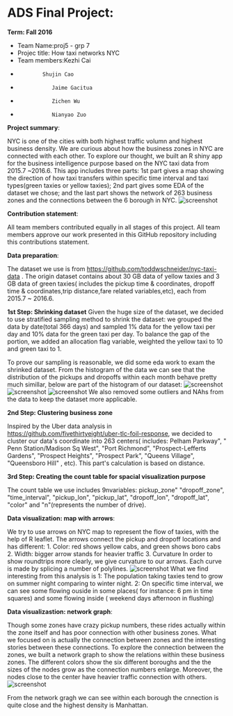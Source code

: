 # ADS Final Project: 

**Term: Fall 2016**

+ Team Name:proj5 - grp 7
+ Projec title: How taxi networks NYC
+ Team members:Kezhi Cai
+             Shujin Cao
+	             Jaime Gacitua
+	             Zichen Wu
+	             Nianyao Zuo

**Project summary**: 

  NYC is one of the cities with both highest traffic volumn and highest business density. We are curious about how the business zones in NYC are connected with each other. To explore our thought, we built an R shiny app for the business intelligence purpose based on the NYC taxi data from 2015.7 ~2016.6. This app includes three parts: 1st part gives a map showing the direction of how taxi transfers within specific time interval and taxi types(green taxies or yellow taxies); 2nd part gives some EDA of the dataset we chose; and the last part shows the network of 263 business zones and the connections between the 6 borough in NYC.
![screenshot](https://github.com/TZstatsADS/Fall2016-proj5-proj5-grp7-1/blob/master/figs/How%20taxi%20networks%20NYC%20Screen%20Shot%20.png)


**Contribution statement**:  

  All team members contributed equally in all stages of this project. All team members approve our work presented in this GitHub repository including this contributions statement. 


**Data preparation**:

  The dataset we use is from https://github.com/toddwschneider/nyc-taxi-data . The origin dataset contains about 30 GB data of yellow taxies and 3 GB data of green taxies( includes the pickup time & coordinates, dropoff time & coordinates,trip distance,fare related variables,etc), each from 2015.7 ~ 2016.6.

**1st Step: Shrinking dataset** 
  Given the huge size of the dataset, we decided to use stratified sampling method to shrink the dataset: we grouped the data by date(total 366 days) and sampled 1% data for the yellow taxi per day and 10% data for the green taxi per day. To balance the gap of the portion, we added an allocation flag variable, weighted the yellow taxi to 10 and green taxi to 1. 

  To prove our sampling is reasonable, we did some eda work to exam the shrinked dataset.
  From the histogram of the data we can see that the distribution of the pickups and dropoffs within each month behave pretty much simillar, below are part of the histogram of our dataset:
![screenshot](https://github.com/TZstatsADS/Fall2016-proj5-proj5-grp7-1/blob/master/figs/Screen%20Shot%202016-12-07%20at%2012.42.40%20PM.png)
![screenshot](https://github.com/TZstatsADS/Fall2016-proj5-proj5-grp7-1/blob/master/figs/Screen%20Shot%202016-12-07%20at%2012.44.14%20PM.png)
![screenshot](https://github.com/TZstatsADS/Fall2016-proj5-proj5-grp7-1/blob/master/figs/count%20distribution%20vs%20time.png)
  We also removed some outliers and NAhs from the data to keep the dataset more applicable.
 
 **2nd Step: Clustering business zone**
 
 Inspired by the Uber data analysis in https://github.com/fivethirtyeight/uber-tlc-foil-response, we decided to cluster our data's coordinate into 263 centers( includes: Pelham Parkway", " Penn Station/Madison Sq West", "Port Richmond", "Prospect-Lefferts Gardens", "Prospect Heights", "Prospect Park", "Queens Village", "Queensboro Hill" , etc). This part's calculation is based on distance.
 
 **3rd Step: Creating the count table for spacial visualization purpose**
 
  The count table we use includes 9nvariables: pickup_zone"   "dropoff_zone", "time_interval", "pickup_lon", "pickup_lat",    "dropoff_lon", "dropoff_lat", "color" and "n"(represents the number of drive).

**Data visualization: map with arrows**:

  We try to use arrows on NYC map to represent the flow of taxies, with the help of R leaflet. The arrows connect the pickup and dropoff locations and has different:
    1. Color: red shows yellow cabs, and green shows boro cabs
    2. Width: bigger arrow stands for heavier traffic
    3. Curvature
  In order to show roundtrips more clearly, we give curvature to our arrows. Each curve is made by splicing a number of polylines. 
![screenshot](https://github.com/TZstatsADS/Fall2016-proj5-proj5-grp7-1/blob/master/figs/Screen%20Shot2.png)
What we find interesting from this analysis is 
1: The population taking taxies tend to grow on summer night comparing to winter night.
2: On specific time interval, we can see some flowing ouside in some places( for instance: 6 pm in time squares) and some    flowing inside ( weekend days afternoon in flushing)

**Data visualizastion: network graph**:

  Though some zones have crazy pickup numbers, these rides actually within the zone itself and has poor connection with other business zones. What we focused on is actually the connection between zones and the interesting stories between these connections.
  To explore the connection between the zones, we built a network graph to show the relations within these business zones. 
  The different colors show the six different boroughs and the the sizes of the nodes grow as the connection numbers enlarge.
  Moreover, the nodes close to the center have heavier traffic connection with others.
![screenshot](https://github.com/TZstatsADS/Fall2016-proj5-proj5-grp7-1/blob/master/figs/Screen%20Shot%202016-12-07%20at%2012.38.27%20PM.png)

From the network gragh we can see within each borough the cnnection is quite close and the highest density is Manhattan.
